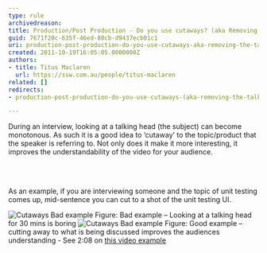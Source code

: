 ```yaml
---
type: rule
archivedreason: 
title: Production/Post Production - Do you use cutaways? (aka Removing the talking head)
guid: 7671f20c-635f-46ed-80cb-d9437ecb01c1
uri: production-post-production-do-you-use-cutaways-aka-removing-the-talking-head
created: 2011-10-19T16:05:05.0000000Z
authors:
- title: Titus Maclaren
  url: https://ssw.com.au/people/titus-maclaren
related: []
redirects:
- production-post-production-do-you-use-cutaways-(aka-removing-the-talking-head)

---
```



<p>During an interview, looking at a talking head (the subject) can become monotonous. As such it is a good idea to ‘cutaway’ to the topic/product that the speaker is referring to. Not only does it make it more interesting, it improves the understandability of the video for your audience.</p>
<br><excerpt class='endintro'></excerpt><br>
<p>As an example, if you are interviewing someone and the topic of unit testing comes up, mid-sentence you can cut to a shot of the unit testing UI.</p>
<img class="ms-rteCustom-ImageArea" alt="Cutaways Bad example" src="/DesignandPresentation/RulesToBetterVideoRecording/PublishingImages/cutaways-bad-example.jpg" /> <span class="ms-rteCustom-FigureBad">Figure&#58; Bad example – Looking at a talking head for 30 mins is boring</span> <img class="ms-rteCustom-ImageArea" alt="Cutaways  Bad example" src="/DesignandPresentation/RulesToBetterVideoRecording/PublishingImages/cutaways-good-example.jpg" /> <span class="ms-rteCustom-FigureGood">Figure&#58; Good example – cutting away to what is being discussed improves the audiences understanding - See 2&#58;08 on <a href="http&#58;//www.youtube.com/watch?v=cxKe6NDicBE" target="_blank">this video example</a></span>


